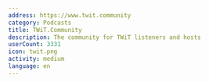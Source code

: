 ```yaml
---
address: https://www.twit.community
category: Podcasts
title: TWiT.Community
description: The community for TWiT listeners and hosts
userCount: 3331
icon: twit.png
activity: medium
language: en
---
```


